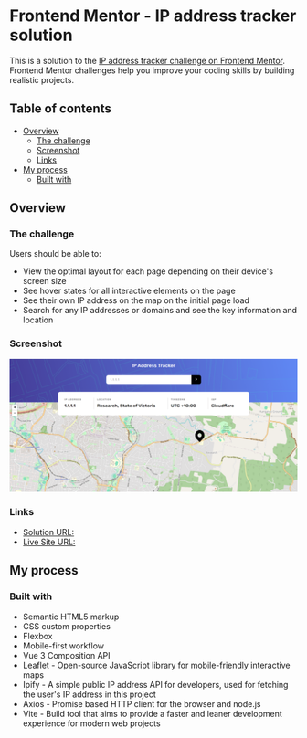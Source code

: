# Frontend Mentor - IP address tracker solution

This is a solution to the [IP address tracker challenge on Frontend Mentor](https://www.frontendmentor.io/challenges/ip-address-tracker-I8-0yYAH0). Frontend Mentor challenges help you improve your coding skills by building realistic projects. 

## Table of contents

- [Overview](#overview)
  - [The challenge](#the-challenge)
  - [Screenshot](#screenshot)
  - [Links](#links)
- [My process](#my-process)
  - [Built with](#built-with)

## Overview

### The challenge

Users should be able to:

- View the optimal layout for each page depending on their device's screen size
- See hover states for all interactive elements on the page
- See their own IP address on the map on the initial page load
- Search for any IP addresses or domains and see the key information and location

### Screenshot

![](./screenshot.png)


### Links

- [Solution URL:](https://github.com/melikealtin/frontend-mentor-challenges/blob/main/ip-address-tracker-master/src/App.vue)
- [Live Site URL:](https://frontend-mentor-challenges-wheat-eight.vercel.app/)

## My process

### Built with

- Semantic HTML5 markup
- CSS custom properties
- Flexbox
- Mobile-first workflow
- Vue 3 Composition API
- Leaflet - Open-source JavaScript library for mobile-friendly interactive maps
- Ipify - A simple public IP address API for developers, used for fetching the user's IP address in this project
- Axios - Promise based HTTP client for the browser and node.js
- Vite - Build tool that aims to provide a faster and leaner development experience for modern web projects



